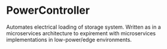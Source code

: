 # PowerController
Automates electrical loading of storage system. Written as in a microservices architecture to expirement with microservices implementations in low-power/edge environments.
